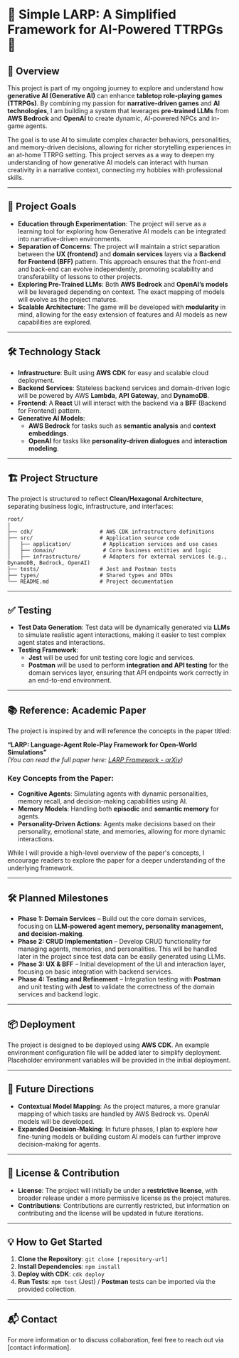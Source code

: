 # 🌟 **Simple LARP: A Simplified Framework for AI-Powered TTRPGs** 🌟

## 🚀 **Overview**

This project is part of my ongoing journey to explore and understand how **generative AI (Generative AI)** can enhance **tabletop role-playing games (TTRPGs)**. By combining my passion for **narrative-driven games** and **AI technologies**, I am building a system that leverages **pre-trained LLMs** from **AWS Bedrock** and **OpenAI** to create dynamic, AI-powered NPCs and in-game agents.

The goal is to use AI to simulate complex character behaviors, personalities, and memory-driven decisions, allowing for richer storytelling experiences in an at-home TTRPG setting. This project serves as a way to deepen my understanding of how generative AI models can interact with human creativity in a narrative context, connecting my hobbies with professional skills.

---

## 🎯 **Project Goals**

- **Education through Experimentation**: The project will serve as a learning tool for exploring how Generative AI models can be integrated into narrative-driven environments.
- **Separation of Concerns**: The project will maintain a strict separation between the **UX (frontend)** and **domain services** layers via a **Backend for Frontend (BFF)** pattern. This approach ensures that the front-end and back-end can evolve independently, promoting scalability and transferability of lessons to other projects.
- **Exploring Pre-Trained LLMs**: Both **AWS Bedrock** and **OpenAI’s models** will be leveraged depending on context. The exact mapping of models will evolve as the project matures.
- **Scalable Architecture**: The game will be developed with **modularity** in mind, allowing for the easy extension of features and AI models as new capabilities are explored.

---

## 🛠️ **Technology Stack**

- **Infrastructure**: Built using **AWS CDK** for easy and scalable cloud deployment.
- **Backend Services**: Stateless backend services and domain-driven logic will be powered by AWS **Lambda**, **API Gateway**, and **DynamoDB**.
- **Frontend**: A **React** UI will interact with the backend via a **BFF** (Backend for Frontend) pattern.
- **Generative AI Models**:
  - **AWS Bedrock** for tasks such as **semantic analysis** and **context embeddings**.
  - **OpenAI** for tasks like **personality-driven dialogues** and **interaction modeling**.

---

## 🏗️ **Project Structure**

The project is structured to reflect **Clean/Hexagonal Architecture**, separating business logic, infrastructure, and interfaces:

```plaintext
root/
│
├── cdk/                     # AWS CDK infrastructure definitions
├── src/                     # Application source code
│   ├── application/          # Application services and use cases
│   ├── domain/               # Core business entities and logic
│   ├── infrastructure/       # Adapters for external services (e.g., DynamoDB, Bedrock, OpenAI)
├── tests/                   # Jest and Postman tests
├── types/                   # Shared types and DTOs
└── README.md                # Project documentation
```

---

## ✅ **Testing**

- **Test Data Generation**: Test data will be dynamically generated via **LLMs** to simulate realistic agent interactions, making it easier to test complex agent states and interactions.
- **Testing Framework**:
  - **Jest** will be used for unit testing core logic and services.
  - **Postman** will be used to perform **integration and API testing** for the domain services layer, ensuring that API endpoints work correctly in an end-to-end environment.

---

## 📚 **Reference: Academic Paper**

The project is inspired by and will reference the concepts in the paper titled:

**“LARP: Language-Agent Role-Play Framework for Open-World Simulations”**  
_(You can read the full paper here: [LARP Framework - arXiv](https://arxiv.org/abs/2312.17653))_

### **Key Concepts from the Paper**:

- **Cognitive Agents**: Simulating agents with dynamic personalities, memory recall, and decision-making capabilities using AI.
- **Memory Models**: Handling both **episodic** and **semantic memory** for agents.
- **Personality-Driven Actions**: Agents make decisions based on their personality, emotional state, and memories, allowing for more dynamic interactions.

While I will provide a high-level overview of the paper's concepts, I encourage readers to explore the paper for a deeper understanding of the underlying framework.

---

## 🛠️ **Planned Milestones**

- **Phase 1: Domain Services** – Build out the core domain services, focusing on **LLM-powered agent memory, personality management, and decision-making**.
- **Phase 2: CRUD Implementation** – Develop CRUD functionality for managing agents, memories, and personalities. This will be handled later in the project since test data can be easily generated using LLMs.
- **Phase 3: UX & BFF** – Initial development of the UI and interaction layer, focusing on basic integration with backend services.
- **Phase 4: Testing and Refinement** – Integration testing with **Postman** and unit testing with **Jest** to validate the correctness of the domain services and backend logic.

---

## 📦 **Deployment**

The project is designed to be deployed using **AWS CDK**. An example environment configuration file will be added later to simplify deployment. Placeholder environment variables will be provided in the initial deployment.

---

## 🔮 **Future Directions**

- **Contextual Model Mapping**: As the project matures, a more granular mapping of which tasks are handled by AWS Bedrock vs. OpenAI models will be developed.
- **Expanded Decision-Making**: In future phases, I plan to explore how fine-tuning models or building custom AI models can further improve decision-making for agents.

---

## 📝 **License & Contribution**

- **License**: The project will initially be under a **restrictive license**, with broader release under a more permissive license as the project matures.
- **Contributions**: Contributions are currently restricted, but information on contributing and the license will be updated in future iterations.

---

## 💡 **How to Get Started**

1. **Clone the Repository**: `git clone [repository-url]`
2. **Install Dependencies**: `npm install`
3. **Deploy with CDK**: `cdk deploy`
4. **Run Tests**: `npm test` (Jest) / **Postman** tests can be imported via the provided collection.

---

## 📬 **Contact**

For more information or to discuss collaboration, feel free to reach out via [contact information].
